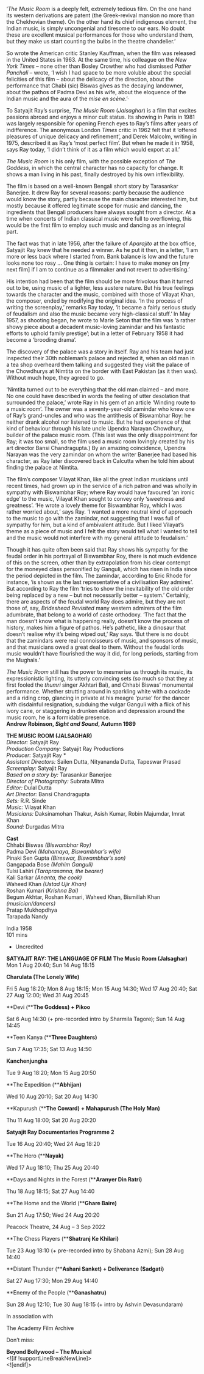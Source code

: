 

‘_The Music Room_ is a deeply felt, extremely tedious film. On the one hand its western derivations are patent (the Greek-revival mansion no more than the Chekhovian theme). On the other hand its chief indigenous element, the Indian music, is simply uncongenial and tiresome to our ears. No doubt these are excellent musical performances for those who understand them, but they make us start counting the bulbs in the theatre chandelier.’

So wrote the American critic Stanley Kauffman, when the film was released in the United States in 1963. At the same time, his colleague on the _New York Times_ – none other than Bosley Crowther who had dismissed _Pather Panchali_ – wrote, ‘I wish I had space to be more voluble about the special felicities of this film – about the delicacy of the direction, about the performance that Chabi (sic) Biswas gives as the decaying landowner, about the pathos of Padma Devi as his wife, about the eloquence of the Indian music and the aura of the _mise en scène_.’·

To Satyajit Ray’s surprise, _The Music Room_ (_Jalsaghar_) is a film that excites passions abroad and enjoys a minor cult status. Its showing in Paris in 1981 was largely responsible for opening French eyes to Ray’s films after years of indifference. The anonymous London _Times_ critic in 1962 felt that it ‘offered pleasures of unique delicacy and refinement’, and Derek Malcolm, writing in 1975, described it as Ray’s ‘most perfect film’. But when he made it in 1958, says Ray today, ‘I didn’t think of it as a film which would export at all.’

_The Music Room_ is his only film, with the possible exception of _The Goddess_, in which the central character has no capacity for change. It shows a man living in his past, finally destroyed by his own inflexibility.

The film is based on a well-known Bengali short story by Tarasankar Banerjee. It drew Ray for several reasons: partly because the audience would know the story, partly because the main character interested him, but mostly because it offered legitimate scope for music and dancing, the ingredients that Bengali producers have always sought from a director. At a time when concerts of Indian classical music were full to overflowing, this would be the first film to employ such music and dancing as an integral part.

The fact was that in late 1956, after the failure of _Aparajito_ at the box office, Satyajit Ray knew that he needed a winner. As he put it then, in a letter, ‘I am more or less back where I started from. Bank balance is low and the future looks none too rosy ... One thing is certain: I have to make money on [my next film] if I am to continue as a filmmaker and not revert to advertising.’

His intention had been that the film should be more frivolous than it turned out to be, using music of a lighter, less austere nature. But his true feelings towards the character and the music, combined with those of Vilayat Khan, the composer, ended by modifying the original idea. ‘In the process of writing the screenplay,’ remarks Ray today, ‘it became a fairly serious study of feudalism and also the music became very high-classical stuff.’ In May 1957, as shooting began, he wrote to Marie Seton that the film was ‘a rather showy piece about a decadent music-loving zamindar and his fantastic efforts to uphold family prestige’; but in a letter of February 1958 it had become a ‘brooding drama’.

The discovery of the palace was a story in itself. Ray and his team had just inspected their 30th nobleman’s palace and rejected it, when an old man in a tea shop overheard them talking and suggested they visit the palace of the Chowdhurys at Nimtita on the border with East Pakistan (as it then was). Without much hope, they agreed to go.

‘Nimtita turned out to be everything that the old man claimed – and more. No one could have described in words the feeling of utter desolation that surrounded the palace,’ wrote Ray in his gem of an article ‘Winding route to a music room’. The owner was a seventy-year-old zamindar who knew one of Ray’s grand-uncles and who was the antithesis of Biswambhar Roy: he neither drank alcohol nor listened to music. But he had experience of that kind of behaviour through his late uncle Upendra Narayan Chowdhury, builder of the palace music room. (This last was the only disappointment for Ray; it was too small, so the film used a music room lovingly created by his art director Bansi Chandragupta.) By an amazing coincidence, Upendra Narayan was the very zamindar on whom the writer Banerjee had based his character, as Ray later discovered back in Calcutta when he told him about finding the palace at Nimtita.

The film’s composer Vilayat Khan, like all the great Indian musicians until recent times, had grown up in the service of a rich patron and was wholly in sympathy with Biswambhar Roy; where Ray would have favoured ‘an ironic edge’ to the music, Vilayat Khan sought to convey only ‘sweetness and greatness’. ‘He wrote a lovely theme for Biswambhar Roy, which I was rather worried about,’ says Ray. ‘I wanted a more neutral kind of approach to the music to go with the zamindar, not suggesting that I was full of sympathy for him, but a kind of ambivalent attitude. But I liked Vilayat’s theme as a piece of music and I felt the story would tell what I wanted to tell and the music would not interfere with my general attitude to feudalism.’

Though it has quite often been said that Ray shows his sympathy for the feudal order in his portrayal of Biswambhar Roy, there is not much evidence of this on the screen, other than by extrapolation from his clear contempt for the moneyed class personified by Ganguli, which has risen in India since the period depicted in the film. The zamindar, according to Eric Rhode for instance, ‘is shown as the last representative of a civilisation Ray admires’. But according to Ray the film ‘tries to show the inevitability of the old order being replaced by a new – but not necessarily better – system.’ Certainly, there are aspects of the feudal world Ray does admire, but they are not those of, say, _Brideshead Revisited_ many western admirers of the film adumbrate, that belong to a world of caste orthodoxy. ‘The fact that the man doesn’t know what is happening really, doesn’t know the process of history, makes him a figure of pathos. He’s pathetic, like a dinosaur that doesn’t realise why it’s being wiped out,’ Ray says. ‘But there is no doubt that the zamindars were real connoisseurs of music, and sponsors of music, and that musicians owed a great deal to them. Without the feudal lords music wouldn’t have flourished the way it did, for long periods, starting from the Mughals.’

_The Music Room_ still has the power to mesmerise us through its music, its expressionistic lighting, its utterly convincing sets (so much so that they at first fooled the _thumri_ singer Akhtari Bai), and Chhabi Biswas’ monumental performance. Whether strutting around in sparkling white with a cockade and a riding crop, glancing in private at his meagre ‘purse’ for the dancer with disdainful resignation, subduing the vulgar Ganguli with a flick of his ivory cane, or staggering in drunken elation and depression around the music room, he is a formidable presence.  
**Andrew Robinson, _Sight and Sound_, Autumn 1989**  

**THE MUSIC ROOM (JALSAGHAR)**  
_Director:_ Satyajit Ray  
_Production Company:_ Satyajit Ray Productions  
_Producer:_ Satyajit Ray *  
_Assistant Directors:_ Sailen Dutta, Nityananda Dutta, Tapeswar Prasad  
_Screenplay:_ Satyajit Ray  
_Based on a story by:_ Tarasankar Banerjee  
_Director of Photography:_ Subrata Mitra  
_Editor:_ Dulal Dutta  
_Art Director:_ Bansi Chandragupta  
_Sets:_ R.R. Sinde  
_Music:_ Vilayat Khan  
_Musicians:_ Daksinamohan Thakur, Asish Kumar, Robin Majumdar, Imrat Khan  
_Sound:_ Durgadas Mitra  

**Cast**  
Chhabi Biswas _(Biswambhar Roy)_  
Padma Devi _(Mahamaya, Biswambhar’s wife)_  
Pinaki Sen Gupta _(Bireswar, Biswambhar’s son)_  
Gangapada Bose _(Mahim Ganguli)_  
Tulsi Lahiri _(Taraprasanna, the bearer)_  
Kali Sarkar _(Ananta, the cook)_  
Waheed Khan _(Ustad Ujir Khan)_  
Roshan Kumari _(Krishna Bai)_  
Begum Akhtar, Roshan Kumari, Waheed Khan, Bismillah Khan _(musician/dancers)_  
Pratap Mukhopdhya  
Tarapada Nandy  

India 1958  
101 mins  

* Uncredited  

**SATYAJIT RAY: THE LANGUAGE OF FILM**
**The Music Room (Jalsaghar)**
Mon 1 Aug 20:40; Sun 14 Aug 18:15

**Charulata (The Lonely Wife)**

Fri 5 Aug 18:20; Mon 8 Aug 18:15; Mon 15 Aug 14:30; Wed 17 Aug 20:40; Sat 27 Aug 12:00; Wed 31 Aug 20:45

**Devi (****The Goddess) + Pikoo**

Sat 6 Aug 14:30 (+ pre-recorded intro by Sharmila Tagore); Sun 14 Aug 14:45

**Teen Kanya (****Three Daughters)**

Sun 7 Aug 17:35; Sat 13 Aug 14:50

**Kanchenjungha**

Tue 9 Aug 18:20; Mon 15 Aug 20:50

**The Expedition (****Abhijan)**

Wed 10 Aug 20:10; Sat 20 Aug 14:30

**Kapurush (****The Coward) + Mahapurush (The Holy Man)**

Thu 11 Aug 18:00; Sat 20 Aug 20:20

**Satyajit Ray Documentaries Programme 2**

Tue 16 Aug 20:40; Wed 24 Aug 18:20

**The Hero (****Nayak)**

Wed 17 Aug 18:10; Thu 25 Aug 20:40

**Days and Nights in the Forest (****Aranyer Din Ratri)**

Thu 18 Aug 18:15; Sat 27 Aug 14:40

**The Home and the World (****Ghare Baire)**

Sun 21 Aug 17:50; Wed 24 Aug 20:20

Peacock Theatre, 24 Aug – 3 Sep 2022

**The Chess Players (****Shatranj Ke Khilari)**

Tue 23 Aug 18:10 (+ pre-recorded intro by Shabana Azmi); Sun 28 Aug 14:40

**Distant Thunder (****Ashani Sanket) + Deliverance (Sadgati)**

Sat 27 Aug 17:30; Mon 29 Aug 14:40

**Enemy of the People (****Ganashatru)**

Sun 28 Aug 12:10; Tue 30 Aug 18:15 (+ intro by Ashvin Devasundaram)

In association with

The Academy Film Archive



Don’t miss:

**Beyond Bollywood – The Musical**  
<![if !supportLineBreakNewLine]>  
<![endif]>
<!--stackedit_data:
eyJoaXN0b3J5IjpbMTU2OTg3MjcyMV19
-->